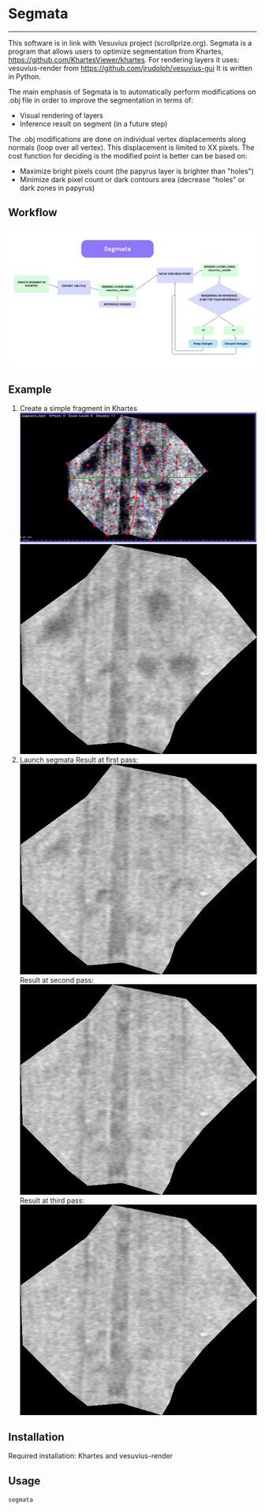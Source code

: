 # Segmata
------------------------
This software is in link with Vesuvius project (scrollprize.org).
Segmata is a program that allows users to optimize segmentation from Khartes, https://github.com/KhartesViewer/khartes.
For rendering layers it uses: vesuvius-render from https://github.com/jrudolph/vesuvius-gui
It is written in Python.

The main emphasis of Segmata is to automatically perform modifications on .obj file in order to improve the segmentation in terms of:
- Visual rendering of layers
- Inference result on segment (in a future step)

The .obj modifications are done on individual vertex displacements along normals (loop over all vertex). This displacement is limited to XX pixels.
The cost function for deciding is the modified point is better can be based on:
- Maximize bright pixels count (the papyrus layer is brighter than "holes")
- Minimize dark pixel count or dark contours area (decrease "holes" or dark zones in papyrus)

## Workflow

![workflow](images/segmata_workflow.jpg)


## Example
1. Create a simple fragment in Khartes
![khartes](images/khartes_view.jpg)
![origin_image](images/32.jpg_originale.jpg)
2. Launch segmata
Result at first pass:
![first pass result](images/32.jpg_pass1.jpg)
Result at second pass:
![first pass result](images/32.jpg_pass2.jpg)
Result at third pass:
![first pass result](images/32.jpg_pass3.jpg)


## Installation

Required installation: Khartes and vesuvius-render

## Usage

```
segmata
```

